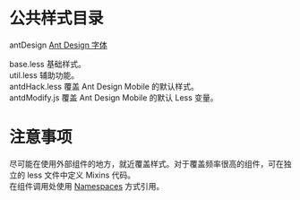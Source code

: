 # 公共样式目录

antDesign [Ant Design 字体](https://ant.design/docs/resource/download-cn)  

base.less 基础样式。  
util.less 辅助功能。  
antdHack.less 覆盖 Ant Design Mobile 的默认样式。  
antdModify.js 覆盖 Ant Design Mobile 的默认 Less 变量。  

# 注意事项

尽可能在使用外部组件的地方，就近覆盖样式。对于覆盖频率很高的组件，可在独立的 less 文件中定义 Mixins 代码。  
在组件调用处使用 [Namespaces](http://lesscss.org/features/#mixins-feature-namespaces) 方式引用。  
